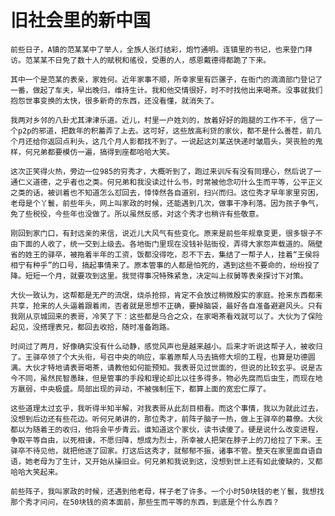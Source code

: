 # 旧社会里的新中国

    前些日子，A镇的范某某中了举人，全族人张灯结彩，炮竹通明。连镇里的书记，也来登门拜访。范某某不日免了数十人的赋税和徭役，受惠的人，感恩戴德得都跪了下来。

    其中一个是范某的表亲，家姓何。近年家事不顺，所幸家里有匹骡子，在衙门的滴滴部门登记了一番，做起了车夫，早出晚归，维持生计。我和他交情很好，时不时找他出来喝茶。没事就我们抱怨世事变换的太快，很多新奇的东西，还没看懂，就消失了。

    我两对乡邻的八卦尤其津津乐道。近儿，村里一户姓刘的，放着好好的跑腿的工作不干，信了一个p2p的邪道，把数年的积蓄弄了上去。这可好，这些放高利贷的家伙，都不是什么善茬，前几个月还给你返回点利头，这几个月人影都找不到了。一说起这刘某送快递时皱眉头，哭丧脸的鬼样，何兄弟都要模仿一遍，搞得到座都哈哈大笑。

    这次正笑得火热，旁边一位985的穷秀才，大概听到了，跑过来训斥有没有同理心，然后说了一通仁义道德，之乎者也之类。何兄弟和我没读过什么书，时常被他念叨什么生而平等，公平正义之类的话，被训着也不知道怎么怼回去，悻悻然各自道别，扫兴而归。这位秀才早年家里穷困，老母是个丫鬟，前些年头，网上叫家政的时候，还能遇到几次，做事干净利落。因为孩子争气，免了些税役，今些年也没做了。所以虽然反感，对这个秀才也稍许有些敬意。

    刚回到家门口，有封远亲的来信，说近儿大风气有些变化。原来是前些年规章变更，很多银子不由下面的人收了，统一交到上级去。各地衙门里现在没钱补贴衙役，弄得大家怨声载道的。隔壁省的姓王的驿卒，被拖着半年的工资，饭都没得吃，忍不下去，集结了一帮子人，挂着“王侯将相宁有种乎”的口号，搞起事情来了。原本管事的人都是怕死的，遇到这些不要命的，纷纷投了降。短短一个月，就要攻到这里。我觉得事况特殊紧急，决定叫上叔舅等表亲探讨下对策。

    大伙一致认为，这帮都是无产的流氓，烧杀抢掠，肯定不会放过稍微殷实的家庭。抢来东西都来共享，抢来的人头逼着跟着闹，否者就是思想不正确，要掉脑袋，最好各自准备避避风头。只有我刚从京城回来的表哥，冷笑了下：这些都是乌合之众，在家喝茶看戏就可以了。大伙为了保险起见，没搭理表兄，都回去收拾，随时准备跑路。

    时间过了两月，好像确实没有什么动静，感觉风声也是越来越小。后来才听说这帮子人，被收归了。王驿卒领了个大头衔，号召中央的响应，率着原帮人马去搞修大坝的工程，也算是功德圆满。大伙才特地请表哥喝茶，请教他如何能预知。我表哥见过世面的，但说的比较玄乎。说是古今不同，虽然民智愚昧，但是管事的手段和理论却比以往多得多。物必先腐而后虫生，而现在地方羸弱，中央极盛。局部出现的异动，不被强制压下，都算上面的宽宏仁厚了。

    这些道理太过玄乎，我听得半知半解，对我表哥从此刮目相看。而这个事情，我以为就此过去，没想到后边还有些花边。听何兄弟讲的，那位秀才，前阵子脑子一热，做上王驿卒的幕僚。大伙都以为随着王的收归，他将会平步青云。谁知道这个家伙，读书读傻了。硬是说什么改变进程，争取平等自由，以死相谏，不愿归降，想成为烈士，所幸被人把架在脖子上的刀给拉了下来。王驿卒不待见他，就把他逐了回家。打这后这秀才，就郁郁不振，诸事不管。整天在家里面自语自语，她老母为了生计，又开始从操旧业。何兄弟和我说到这，没想到世上还有如此傻缺的，又都哈哈大笑起来。

    前些阵子，我叫家政的时候，还遇到他老母，样子老了许多。一个小时50块钱的老丫鬟，我想找那个秀才问问，在50块钱的资本面前，那些生而平等的东西，到底是个什么东西？
